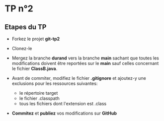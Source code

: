# TP n°2

## Etapes du TP

- Forkez le projet **git-tp2**
- Clonez-le

- Mergez la branche **durand** vers la branche **main** sachant que toutes les modifications doivent être reportées sur le **main** sauf celles concernant le fichier **ClassB.java**.

- Avant de commiter, modifiez le fichier **.gitignore** et ajoutez-y une exclusions pour les ressources suivantes:
  - le répertoire target
  - le fichier .classpath
  - tous les fichiers dont l'extension est .class
- **Commitez** et **publiez** vos modifications sur **GitHub**
